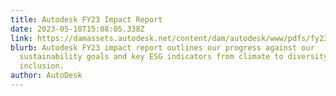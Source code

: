 ```yaml
---
title: Autodesk FY23 Impact Report
date: 2023-05-10T15:08:05.338Z
link: https://damassets.autodesk.net/content/dam/autodesk/www/pdfs/fy23-autodesk-impact-report.pdf
blurb: Autodesk FY23 impact report outlines our progress against our
  sustainability goals and key ESG indicators from climate to diversity and
  inclusion.
author: AutoDesk
---
```

